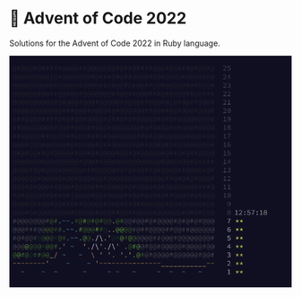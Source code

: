 # 🎄 Advent of Code 2022
Solutions for the Advent of Code 2022 in Ruby language.

![image](aoc-2022.png)
